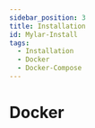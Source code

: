 ```yaml
---
sidebar_position: 3
title: Installation
id: Mylar-Install
tags:
  - Installation
  - Docker
  - Docker-Compose
---
```


# Docker
